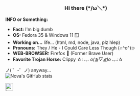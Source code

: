 <h3 align="center"> Hi there (*/ω＼*)<br/></h3>

**INFO or Something:**
- **Fact:** I'm big dumb
- **OS:**  Fedora 35 & Windows 11 🪟
- **Working on...** life... (html, md, node, java, plz hlep) <br>
- **Pronouns:**  They / He - I Could Care Less Though (∩^o^)⊃
- **WEB-BROWSER:** Firefox 🦊 (Former Brave User)
- **Favorite Trojan Horse:** Clippy ☆*: .｡. o(≧▽≦)o .｡.:*☆

ノ( ゜-゜ノ) anyway...<br>
![Nova's GitHub stats](https://github-readme-stats.vercel.app/api?username=Novationo&theme=dark&show_icons=true)
<p align="left">
	<img src="https://i.imgur.com/aPawrTP.png"  height="24" alt="header"/><br/></p>
